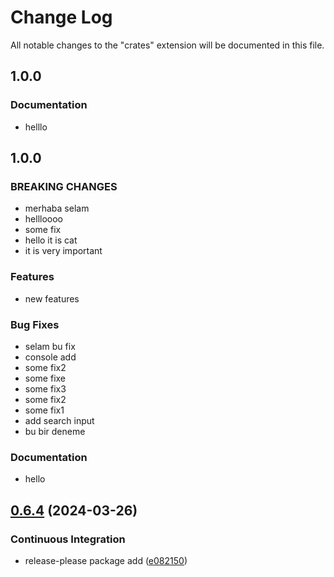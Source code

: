 # Change Log
All notable changes to the "crates" extension will be documented in this file.
## 1.0.0
### Documentation
 * helllo
## 1.0.0
### BREAKING CHANGES
 * merhaba selam
 * hellloooo
 * some fix
 * hello it is cat
 * it is very important
### Features
 * new features
### Bug Fixes
 * selam bu fix
 * console add
 * some fix2
 * some fixe
 * some fix3
 * some fix2
 * some fix1
 * add search input
 * bu bir deneme
### Documentation
 * hello
## [0.6.4](https://github.com/filllabs/crates/compare/v0.6.3...v0.6.4) (2024-03-26)
### Continuous Integration
* release-please package add ([e082150](https://github.com/filllabs/crates/commit/e08215000182e1b84a884188c0f6fe7f1f4c3c3d))
